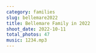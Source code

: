 ```yaml
---
category: families
slug: bellemare2022
title: Bellemare Family in 2022
shoot_date: 2022-10-11
total_photos: 47
music: 1234.mp3
---
```

